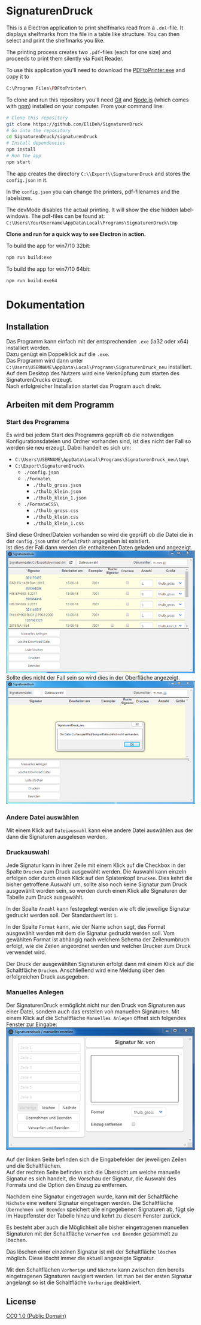 # SignaturenDruck

This is a Electron application to print shelfmarks read from a `.dnl`-file. It displays shelfmarks from the file in a table like structure. You can then select and print the shelfmarks you like.

The printing process creates two `.pdf`-files (each for one size) and proceeds to print them silently via Foxit Reader.



To use this application you'll need to download the [PDFtoPrinter.exe](http://www.columbia.edu/~em36/pdftoprinter.html) and copy it to
```bash
C:\Program Files\PDFtoPrinter\
```

To clone and run this repository you'll need [Git](https://git-scm.com) and [Node.js](https://nodejs.org/en/download/) (which comes with [npm](http://npmjs.com)) installed on your computer. From your command line:

```bash
# Clone this repository
git clone https://github.com/EliDeh/SignaturenDruck
# Go into the repository
cd SignaturenDruck/signaturenDruck
# Install dependencies
npm install
# Run the app
npm start
```

The app creates the directory `C:\\Export\\SignaturenDruck` and stores the `config.json` in it.

In the `config.json` you can change the printers, pdf-filenames and the labelsizes.

The devMode disables the actual printing. It will show the else hidden label-windows. The pdf-files can be found at: `C:\Users\YourUsername\AppData\Local\Programs\SignaturenDruck\tmp`

**Clone and run for a quick way to see Electron in action.**

To build the app for win7/10 32bit:

```bash
npm run build:exe
```

To build the app for win7/10 64bit:

```bash
npm run build:exe64
```

# Dokumentation

## Installation
Das Programm kann einfach mit der entsprechenden `.exe` (ia32 oder x64) installiert werden.  
Dazu genügt ein Doppelklick auf die `.exe`.  
Das Programm wird dann unter `C:\Users\USERNAME\AppData\Local\Programs\SignaturenDruck_neu` installiert.  
Auf dem Desktop des Nutzers wird eine Verknüpfung zum starten des SignaturenDrucks erzeugt.  
Nach erfolgreicher Installation startet das Program auch direkt.

## Arbeiten mit dem Programm
### Start des Programms
Es wird bei jedem Start des Programms geprüft ob die notwendigen Konfigurationsdateien und Ordner vorhanden sind, ist dies nicht der Fall so werden sie neu erzeugt. 
Dabei handelt es sich um:  

- `C:\Users\USERNAME\AppData\Local\Programs\SignaturenDruck_neu\tmp\`
- `C:\Export\SignaturenDruck\`
  - `./config.json`
  - `./Formate\`
    - `./thulb_gross.json`
    - `./thulb_klein.json`
    - `./thulb_klein_1.json`
  - `./FormateCSS\`
    - `./thulb_gross.css`
    - `./thulb_klein.css`
    - `./thulb_klein_1.css`

Sind diese Ordner/Dateien vorhanden so wird die geprüft ob die Datei die in der `config.json` unter `defaultPath` angegeben ist existiert.  
Ist dies der Fall dann werden die enthaltenen Daten geladen und angezeigt.
![Erfolgreiches laden der Daten](./docu/imgs/erfolgreicherStart.png)  
Sollte dies nicht der Fall sein so wird dies in der Oberfläche angezeigt.
![Keine DefaultDatei vorhanden](./docu/imgs/startOhneDefaultDatei.png)  

### Andere Datei auswählen

Mit einem Klick auf `Dateiauswahl` kann eine andere Datei auswählen aus der dann die Signaturen ausgelesen werden.

### Druckauswahl

Jede Signatur kann in ihrer Zeile mit einem Klick auf die Checkbox in der Spalte `Drucken` zum Druck ausgewählt werden. Die Auswahl kann einzeln erfolgen oder durch einen Klick auf den Splatenkopf `Drucken`. Dies kehrt die bisher getroffene Auswahl um, sollte also noch keine Signatur zum Druck ausgewählt worden sein, so werden durch einen Klick alle Signaturen der Tabelle zum Druck ausgewählt.  

In der Spalte `Anzahl` kann festegelegt werden wie oft die jeweilige Signatur gedruckt werden soll. Der Standardwert ist `1`.  

In der Spalte `Format` kann, wie der Name schon sagt, das Format ausgewählt werden mit dem die Signatur gedruckt werden soll. Vom gewählten Format ist abhängig nach welchem Schema der Zeilenumbruch erfolgt, wie die Zeilen angeordnet werden und welcher Drucker zum Druck verwendet wird.  

Der Druck der ausgewählten Signaturen erfolgt dann mit einem Klick auf die Schaltfläche `Drucken`. Anschließend wird eine Meldung über den erfolgreichen Druck ausgegeben.  

### Manuelles Anlegen

Der SignaturenDruck ermöglicht nicht nur den Druck von Signaturen aus einer Datei, sondern auch das erstellen von manuellen Signaturen. Mit einem Klick auf die Schaltfläche `Manuelles Anlegen` öffnet sich folgendes Fenster zur Eingabe:  
![Oberfläche manuelles Anlegen](./docu/imgs/oberflaecheManuellesAnlegen.png)

Auf der linken Seite befinden sich die Eingabefelder der jeweiligen Zeilen und die Schaltflächen.  
Auf der rechten Seite befinden sich die Übersicht um welche manuelle Signatur es sich handelt, die Vorschau der Signatur, die Auswahl des Formats und die Option den Einzug zu entfernen.  

Nachdem eine Signatur eingetragen wurde, kann mit der Schaltfläche `Nächste` eine weitere Signatur eingetragen werden. Die Schaltfläche `Übernehmen und Beenden` speichert alle eingegebenen Signaturen ab, fügt sie im Hauptfenster der Tabelle hinzu und kehrt zu diesem Fenster zurück.  

Es besteht aber auch die Möglichkeit alle bisher eingetragenen manuellen Signaturen mit der Schaltfläche `Verwerfen und Beenden` gesammelt zu löschen.  

Das löschen einer einzelnen Signatur ist mit der Schaltfläche `löschen` möglich. Diese löscht immer die aktuell angezeigte Signatur.

Mit den Schaltflächen `Vorherige` und `Nächste` kann zwischen den bereits eingetragenen Signaturen navigiert werden. Ist man bei der ersten Signatur angelangt so ist die Schaltfläche `Vorherige` deaktiviert.

## License

[CC0 1.0 (Public Domain)](LICENSE.md)
